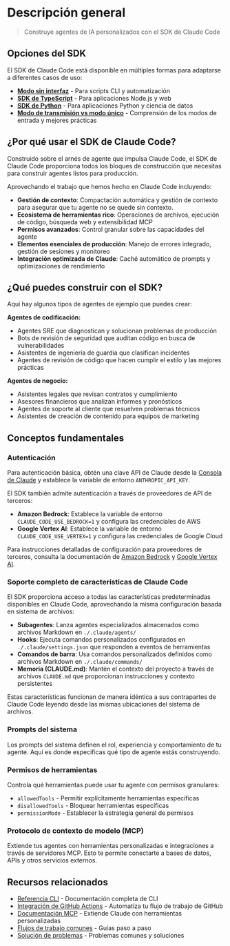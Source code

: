 # Descripción general

> Construye agentes de IA personalizados con el SDK de Claude Code

## Opciones del SDK

El SDK de Claude Code está disponible en múltiples formas para adaptarse a diferentes casos de uso:

* **[Modo sin interfaz](/es/docs/claude-code/sdk/sdk-headless)** - Para scripts CLI y automatización
* **[SDK de TypeScript](/es/docs/claude-code/sdk/sdk-typescript)** - Para aplicaciones Node.js y web
* **[SDK de Python](/es/docs/claude-code/sdk/sdk-python)** - Para aplicaciones Python y ciencia de datos
* **[Modo de transmisión vs modo único](/es/docs/claude-code/sdk/streaming-vs-single-mode)** - Comprensión de los modos de entrada y mejores prácticas

## ¿Por qué usar el SDK de Claude Code?

Construido sobre el arnés de agente que impulsa Claude Code, el SDK de Claude Code proporciona todos los bloques de construcción que necesitas para construir agentes listos para producción.

Aprovechando el trabajo que hemos hecho en Claude Code incluyendo:

* **Gestión de contexto**: Compactación automática y gestión de contexto para asegurar que tu agente no se quede sin contexto.
* **Ecosistema de herramientas rico**: Operaciones de archivos, ejecución de código, búsqueda web y extensibilidad MCP
* **Permisos avanzados**: Control granular sobre las capacidades del agente
* **Elementos esenciales de producción**: Manejo de errores integrado, gestión de sesiones y monitoreo
* **Integración optimizada de Claude**: Caché automático de prompts y optimizaciones de rendimiento

## ¿Qué puedes construir con el SDK?

Aquí hay algunos tipos de agentes de ejemplo que puedes crear:

**Agentes de codificación:**

* Agentes SRE que diagnostican y solucionan problemas de producción
* Bots de revisión de seguridad que auditan código en busca de vulnerabilidades
* Asistentes de ingeniería de guardia que clasifican incidentes
* Agentes de revisión de código que hacen cumplir el estilo y las mejores prácticas

**Agentes de negocio:**

* Asistentes legales que revisan contratos y cumplimiento
* Asesores financieros que analizan informes y pronósticos
* Agentes de soporte al cliente que resuelven problemas técnicos
* Asistentes de creación de contenido para equipos de marketing

## Conceptos fundamentales

### Autenticación

Para autenticación básica, obtén una clave API de Claude desde la [Consola de Claude](https://console.anthropic.com/) y establece la variable de entorno `ANTHROPIC_API_KEY`.

El SDK también admite autenticación a través de proveedores de API de terceros:

* **Amazon Bedrock**: Establece la variable de entorno `CLAUDE_CODE_USE_BEDROCK=1` y configura las credenciales de AWS
* **Google Vertex AI**: Establece la variable de entorno `CLAUDE_CODE_USE_VERTEX=1` y configura las credenciales de Google Cloud

Para instrucciones detalladas de configuración para proveedores de terceros, consulta la documentación de [Amazon Bedrock](/es/docs/claude-code/amazon-bedrock) y [Google Vertex AI](/es/docs/claude-code/google-vertex-ai).

### Soporte completo de características de Claude Code

El SDK proporciona acceso a todas las características predeterminadas disponibles en Claude Code, aprovechando la misma configuración basada en sistema de archivos:

* **Subagentes**: Lanza agentes especializados almacenados como archivos Markdown en `./.claude/agents/`
* **Hooks**: Ejecuta comandos personalizados configurados en `./.claude/settings.json` que responden a eventos de herramientas
* **Comandos de barra**: Usa comandos personalizados definidos como archivos Markdown en `./.claude/commands/`
* **Memoria (CLAUDE.md)**: Mantén el contexto del proyecto a través de archivos `CLAUDE.md` que proporcionan instrucciones y contexto persistentes

Estas características funcionan de manera idéntica a sus contrapartes de Claude Code leyendo desde las mismas ubicaciones del sistema de archivos.

### Prompts del sistema

Los prompts del sistema definen el rol, experiencia y comportamiento de tu agente. Aquí es donde especificas qué tipo de agente estás construyendo.

### Permisos de herramientas

Controla qué herramientas puede usar tu agente con permisos granulares:

* `allowedTools` - Permitir explícitamente herramientas específicas
* `disallowedTools` - Bloquear herramientas específicas
* `permissionMode` - Establecer la estrategia general de permisos

### Protocolo de contexto de modelo (MCP)

Extiende tus agentes con herramientas personalizadas e integraciones a través de servidores MCP. Esto te permite conectarte a bases de datos, APIs y otros servicios externos.

## Recursos relacionados

* [Referencia CLI](/es/docs/claude-code/cli-reference) - Documentación completa de CLI
* [Integración de GitHub Actions](/es/docs/claude-code/github-actions) - Automatiza tu flujo de trabajo de GitHub
* [Documentación MCP](/es/docs/claude-code/mcp) - Extiende Claude con herramientas personalizadas
* [Flujos de trabajo comunes](/es/docs/claude-code/common-workflows) - Guías paso a paso
* [Solución de problemas](/es/docs/claude-code/troubleshooting) - Problemas comunes y soluciones
